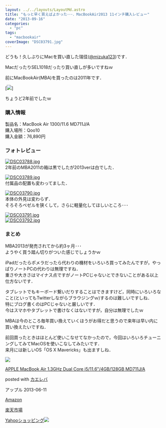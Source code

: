 ```yaml
---
layout: ../../layouts/LayoutMd.astro
title: "もっと早く買えばよかった･･･．MacBookAir2013 11インチ購入レビュー"
date: "2013-09-16"
categories: 
  - "pc"
tags: 
  - "macbookair"
coverImage: "DSC03791.jpg"
---
```


どうも！久しぶりにMacを買い直した瑞佳([@mizuka123](https://twitter.com/mizuka123))です．

MacだったりSEL1018だったり買い直しが多いですねｗ

前にMacBookAir(MBA)を買ったのは2011年です．

[![](http://capture.heartrails.com/150x130/shadow?//mizuka123.net/87/)]  
  

ちょうど2年前でしたｗ

### 購入情報

製品名：MacBook Air 1300/11.6 MD711J/A  
購入場所：Qoo10  
購入金額：76,890円

### フォトレビュー

[![DSC03788.jpg](/wp/images/9768009912_e0dedb9714_b.jpg)](http://www.flickr.com/photos/67522130@N08/9768009912/ "DSC03788.jpg")  
2年前のMBA2011の箱は黒でしたが2013verは白でした．

[![DSC03789.jpg](/wp/images/9768219866_3d21acd050_b.jpg)](http://www.flickr.com/photos/67522130@N08/9768219866/ "DSC03789.jpg")  
付属品の配置も変わってました．

[![DSC03790.jpg](/wp/images/9768013232_f4288c93d0_b.jpg)](http://www.flickr.com/photos/67522130@N08/9768013232/ "DSC03790.jpg")  
本体の外見は変わらず．  
そろそろベゼルを狭くして，さらに軽量化してほしいところ･･･

[![DSC03791.jpg](/wp/images/9768225444_c4865ba3b3_b.jpg)](http://www.flickr.com/photos/67522130@N08/9768225444/ "DSC03791.jpg")  
[![DSC03792.jpg](/wp/images/9768297333_f7423be7b1_b.jpg)](http://www.flickr.com/photos/67522130@N08/9768297333/ "DSC03792.jpg")

### まとめ

MBA2013が発売されてから約3ヶ月･･･  
ようやく買う踏ん切りがついた感じでしょうかｗ

iPadだったらポメラだったら代わりの機材をいろいろ買ってみたんですが，やっぱりノートPCの代わりは無理ですね．  
重さや大きさはマイナス点ですがノートPCじゃないとできないことがある以上仕方ないです．

タブレットでもキーボード繋いだりすることはできますけど，同時にいろいろなこと(といってもTwitterしながらブラウジングｗ)するのは難しいですしね．  
特にブログ書くのはPCじゃないと厳しいです．  
今はスマホやタブレットで書けなくはないですが，自分は無理でしたｗ

MBAは今のところ毎年買い換えていくほうがお得だと思うので来年は早い内に買い換えたいですね．

前回買ったときはほとんど使いこなせてなかったので，今回はいろいろチューニングしてみてMacOSを使いこなしてみたいです．  
来月には新しいOS「OS X Mavericks」も出ますしね．

[![](/wp/images/21sLRgAX%2B7L._SL160_.jpg)](https://www.amazon.co.jp/exec/obidos/ASIN/B00DCMAHSS/mizuka123-22/ref=nosim/)

[APPLE MacBook Air 1.3GHz Dual Core i5/11.6"/4GB/128GB MD711J/A](https://www.amazon.co.jp/exec/obidos/ASIN/B00DCMAHSS/mizuka123-22/ref=nosim/)

posted with [カエレバ](http://kaereba.com)

アップル 2013-06-11

[Amazon](http://www.amazon.co.jp/gp/search?keywords=i5%2F11.6%20GB%2F128GB%20MD711J%2FA&__mk_ja_JP=%83J%83%5E%83J%83i&tag=mizuka123-22 "アマゾン")

[楽天市場](http://hb.afl.rakuten.co.jp/hgc/032b53ee.4b34c5ee.0f4a541e.f440145e/?pc=http%3A%2F%2Fsearch.rakuten.co.jp%2Fsearch%2Fmall%2Fi5%252F11.6%2520GB%252F128GB%2520MD711J%252FA%2F-%2Ff.1-p.1-s.1-sf.0-st.A-v.2%3Fx%3D0%26scid%3Daf_ich_link_urltxt%26m%3Dhttp%3A%2F%2Fm.rakuten.co.jp%2F "楽天市場")

[Yahooショッピング![](//ad.jp.ap.valuecommerce.com/servlet/gifbanner?sid=3066752&pid=881990642)](//ck.jp.ap.valuecommerce.com/servlet/referral?sid=3066752&pid=881990642&vc_url=http%3A%2F%2Fshopping.search.yahoo.co.jp%2Fsearch%3FuIv%3Don%26ei%3DUTF-8%26tab_ex%3Dcommerce%26slider%3D0%26va%3Di5%252F11.6%2520GB%252F128GB%2520MD711J%252FA "Yahooショッピング")

